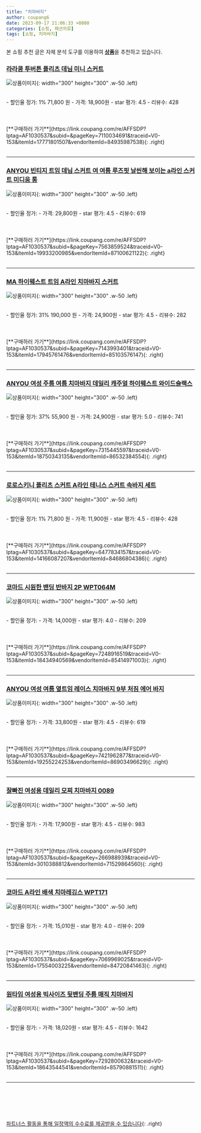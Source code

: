 ```yaml
---
title: "치마바지"
author: coupang6
date: 2023-09-17 21:06:33 +0800
categories: [쇼핑, 패션의류]
tags: [쇼핑, 치마바지]
---
```


본 쇼핑 추천 글은 자체 분석 도구를 이용하여 [**상품**](https://link.coupang.com/a/bao1ui)을 추천하고 있습니다.

### [라라콩 투버튼 플리츠 데님 미니 스커트](https://link.coupang.com/re/AFFSDP?lptag=AF1030537&subid=&pageKey=7110034691&traceid=V0-153&itemId=17771801507&vendorItemId=84935987538)

![상품이미지](https://thumbnail8.coupangcdn.com/thumbnails/remote/230x230ex/image/vendor_inventory/8262/9684f93bee6b2889f60f8e6b52acaa95cb38801203802aef3e6d24ca4825.jpg){: width="300" height="300" .w-50 .left}


<br>
- 할인율 정가: 1%  71,800   원
- 가격: 18,900원
- star 평가: 4.5
- 리뷰수: 428
<br>
<br>
<br>
<br>
[**구매하러 가기**](https://link.coupang.com/re/AFFSDP?lptag=AF1030537&subid=&pageKey=7110034691&traceid=V0-153&itemId=17771801507&vendorItemId=84935987538){: .right}
<br>
<br>

---

### [ANYOU 빈티지 트임 데님 스커트 여 여름 루즈핏 날씬해 보이는 a라인 스커트 미디움 롱](https://link.coupang.com/re/AFFSDP?lptag=AF1030537&subid=&pageKey=7563859524&traceid=V0-153&itemId=19933200985&vendorItemId=87100621122)

![상품이미지](https://thumbnail9.coupangcdn.com/thumbnails/remote/230x230ex/image/vendor_inventory/fbed/725b51eb4e7bbf4576cd7785a2759908dbb6417c33ef95f12839e6340883.jpg){: width="300" height="300" .w-50 .left}


<br>
- 할인율 정가: 
- 가격: 29,800원
- star 평가: 4.5
- 리뷰수: 619
<br>
<br>
<br>
<br>
[**구매하러 가기**](https://link.coupang.com/re/AFFSDP?lptag=AF1030537&subid=&pageKey=7563859524&traceid=V0-153&itemId=19933200985&vendorItemId=87100621122){: .right}
<br>
<br>

---

### [MA 하이웨스트 트임 A라인 치마바지 스커트](https://link.coupang.com/re/AFFSDP?lptag=AF1030537&subid=&pageKey=7143993401&traceid=V0-153&itemId=17945761476&vendorItemId=85103576147)

![상품이미지](https://thumbnail7.coupangcdn.com/thumbnails/remote/230x230ex/image/rs_quotation_api/xpfjmaa2/80fbad56334a495ead1d0bd379deaa24.jpg){: width="300" height="300" .w-50 .left}


<br>
- 할인율 정가: 31%  190,000   원
- 가격: 24,900원
- star 평가: 4.5
- 리뷰수: 282
<br>
<br>
<br>
<br>
[**구매하러 가기**](https://link.coupang.com/re/AFFSDP?lptag=AF1030537&subid=&pageKey=7143993401&traceid=V0-153&itemId=17945761476&vendorItemId=85103576147){: .right}
<br>
<br>

---

### [ANYOU 여성 주름 여름 치마바지 데일리 캐주얼 하이웨스트 와이드슬랙스](https://link.coupang.com/re/AFFSDP?lptag=AF1030537&subid=&pageKey=7315445597&traceid=V0-153&itemId=18750343135&vendorItemId=86532384554)

![상품이미지](https://thumbnail8.coupangcdn.com/thumbnails/remote/230x230ex/image/vendor_inventory/25fd/d42bb5ea6a5d028fa605748f49306382b11f27bdfe345fadb693e4418b18.jpg){: width="300" height="300" .w-50 .left}


<br>
- 할인율 정가: 37%  55,900   원
- 가격: 24,900원
- star 평가: 5.0
- 리뷰수: 741
<br>
<br>
<br>
<br>
[**구매하러 가기**](https://link.coupang.com/re/AFFSDP?lptag=AF1030537&subid=&pageKey=7315445597&traceid=V0-153&itemId=18750343135&vendorItemId=86532384554){: .right}
<br>
<br>

---

### [로로스키니 플리츠 스커트 A라인 테니스 스커트 속바지 세트](https://link.coupang.com/re/AFFSDP?lptag=AF1030537&subid=&pageKey=6477834157&traceid=V0-153&itemId=14166087207&vendorItemId=84686804386)

![상품이미지](https://thumbnail6.coupangcdn.com/thumbnails/remote/230x230ex/image/vendor_inventory/4c57/5ee62f12e22e0c249dfb2135c11ee3a4f0c87ca15b7f325adc804040a627.jpg){: width="300" height="300" .w-50 .left}


<br>
- 할인율 정가: 1%  71,800   원
- 가격: 11,900원
- star 평가: 4.5
- 리뷰수: 428
<br>
<br>
<br>
<br>
[**구매하러 가기**](https://link.coupang.com/re/AFFSDP?lptag=AF1030537&subid=&pageKey=6477834157&traceid=V0-153&itemId=14166087207&vendorItemId=84686804386){: .right}
<br>
<br>

---

### [코마드 시원한 밴딩 반바지 2P WPT064M](https://link.coupang.com/re/AFFSDP?lptag=AF1030537&subid=&pageKey=7248916519&traceid=V0-153&itemId=18434940569&vendorItemId=85414971003)

![상품이미지](https://thumbnail10.coupangcdn.com/thumbnails/remote/230x230ex/image/vendor_inventory/fd3a/8e2d4a5e491c723470d718f3ec8975f09378527b92d5db82df6b9e7b2d6d.jpg){: width="300" height="300" .w-50 .left}


<br>
- 할인율 정가: 
- 가격: 14,000원
- star 평가: 4.0
- 리뷰수: 209
<br>
<br>
<br>
<br>
[**구매하러 가기**](https://link.coupang.com/re/AFFSDP?lptag=AF1030537&subid=&pageKey=7248916519&traceid=V0-153&itemId=18434940569&vendorItemId=85414971003){: .right}
<br>
<br>

---

### [ANYOU 여성 여름 옆트임 레이스 치마바지 9부 처짐 에어 바지](https://link.coupang.com/re/AFFSDP?lptag=AF1030537&subid=&pageKey=7421962877&traceid=V0-153&itemId=19255224253&vendorItemId=86903496629)

![상품이미지](https://thumbnail8.coupangcdn.com/thumbnails/remote/230x230ex/image/vendor_inventory/f2a0/8cdc621d2dcb1ec8286e5abebffc2146916e0ed1cffc29f889c9c12303f6.jpg){: width="300" height="300" .w-50 .left}


<br>
- 할인율 정가: 
- 가격: 33,800원
- star 평가: 4.5
- 리뷰수: 619
<br>
<br>
<br>
<br>
[**구매하러 가기**](https://link.coupang.com/re/AFFSDP?lptag=AF1030537&subid=&pageKey=7421962877&traceid=V0-153&itemId=19255224253&vendorItemId=86903496629){: .right}
<br>
<br>

---

### [잘빠진 여성용 데일리 모찌 치마바지 0089](https://link.coupang.com/re/AFFSDP?lptag=AF1030537&subid=&pageKey=266988939&traceid=V0-153&itemId=3010388812&vendorItemId=71529864560)

![상품이미지](https://thumbnail9.coupangcdn.com/thumbnails/remote/230x230ex/image/retail/images/7458328424846040-751db24d-6d36-4b4a-a10d-f61b79c8a485.jpg){: width="300" height="300" .w-50 .left}


<br>
- 할인율 정가: 
- 가격: 17,900원
- star 평가: 4.5
- 리뷰수: 983
<br>
<br>
<br>
<br>
[**구매하러 가기**](https://link.coupang.com/re/AFFSDP?lptag=AF1030537&subid=&pageKey=266988939&traceid=V0-153&itemId=3010388812&vendorItemId=71529864560){: .right}
<br>
<br>

---

### [코마드 A라인 배색 치마레깅스 WPT171](https://link.coupang.com/re/AFFSDP?lptag=AF1030537&subid=&pageKey=7069969025&traceid=V0-153&itemId=17554003225&vendorItemId=84720841463)

![상품이미지](https://thumbnail8.coupangcdn.com/thumbnails/remote/230x230ex/image/vendor_inventory/44db/ec5cbeb4d90b7a8323e22726cfe0130ac73999eddf55e5d065fcf8de70a3.jpg){: width="300" height="300" .w-50 .left}


<br>
- 할인율 정가: 
- 가격: 15,010원
- star 평가: 4.0
- 리뷰수: 209
<br>
<br>
<br>
<br>
[**구매하러 가기**](https://link.coupang.com/re/AFFSDP?lptag=AF1030537&subid=&pageKey=7069969025&traceid=V0-153&itemId=17554003225&vendorItemId=84720841463){: .right}
<br>
<br>

---

### [원타임 여성용 빅사이즈 뒷밴딩 주름 매직 치마바지](https://link.coupang.com/re/AFFSDP?lptag=AF1030537&subid=&pageKey=7292800632&traceid=V0-153&itemId=18643544541&vendorItemId=85790881511)

![상품이미지](https://thumbnail9.coupangcdn.com/thumbnails/remote/230x230ex/image/vendor_inventory/3b1c/ae3204fdc5f6fd5e41845878f8a0cdeb2d0b5724a81d357a068c08881cbf.jpg){: width="300" height="300" .w-50 .left}


<br>
- 할인율 정가: 
- 가격: 18,020원
- star 평가: 4.5
- 리뷰수: 1642
<br>
<br>
<br>
<br>
[**구매하러 가기**](https://link.coupang.com/re/AFFSDP?lptag=AF1030537&subid=&pageKey=7292800632&traceid=V0-153&itemId=18643544541&vendorItemId=85790881511){: .right}
<br>
<br>

---
<br><br><br><br><br> [파트너스 활동을 통해 일정액의 수수료를 제공받을 수 있습니다](https://link.coupang.com/a/bao1ui){: .right}